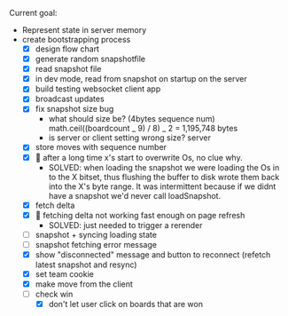 Current goal:

- Represent state in server memory
- create bootstrapping process
  - [x] design flow chart
  - [x] generate random snapshotfile
  - [x] read snapshot file
  - [x] in dev mode, read from snapshot on startup on the server
  - [x] build testing websocket client app
  - [x] broadcast updates
  - [x] fix snapshot size bug
    - what should size be? (4bytes sequence num) math.ceil((boardcount _ 9) / 8) _ 2 = 1,195,748 bytes
    - is server or client setting wrong size? server
  - [x] store moves with sequence number
  - [x] 🐞 after a long time x's start to overwrite Os, no clue why.
    - SOLVED: when loading the snapshot we were loading the Os in to the X bitset, thus flushing the buffer to disk wrote them back into the X's byte range. It was intermittent because if we didnt have a snapshot we'd never call loadSnapshot.
  - [x] fetch delta
  - [x] 🐞 fetching delta not working fast enough on page refresh
    - SOLVED: just needed to trigger a rerender
  - [ ] snapshot + syncing loading state
  - [ ] snapshot fetching error message
  - [x] show "disconnected" message and button to reconnect (refetch latest snapshot and resync)
  - [x] set team cookie
  - [x] make move from the client
  - [ ] check win
    - [x] don't let user click on boards that are won
